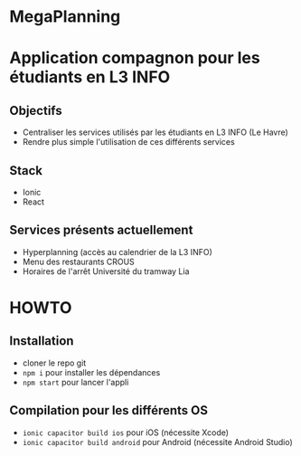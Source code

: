 # MegaPlanning
# Application compagnon pour les étudiants en L3 INFO

## Objectifs
- Centraliser les services utilisés par les étudiants en L3 INFO (Le Havre)
- Rendre plus simple l'utilisation de ces différents services

## Stack
- Ionic
- React

## Services présents actuellement
- Hyperplanning (accès au calendrier de la L3 INFO)
- Menu des restaurants CROUS
- Horaires de l'arrêt Université du tramway Lia

# HOWTO
## Installation
- cloner le repo git
- `npm i` pour installer les dépendances
- `npm start` pour lancer l'appli

## Compilation pour les différents OS
- `ionic capacitor build ios` pour iOS (nécessite Xcode)
- `ionic capacitor build android` pour Android (nécessite Android Studio)